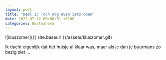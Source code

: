 ```yaml
---
layout: post
title: "Deel 1: Toch nog even iets doen"
date: 2022-07-12 00:00:01 +0100
categories: Oostmahorn
---
```


![kluszomer]({{ site.baseurl }}/assets/kluszomer.gif)  

Ik dacht eigenlijk dat het huisje al klaar was, maar als je dan je buurmans zo bezig ziet ...